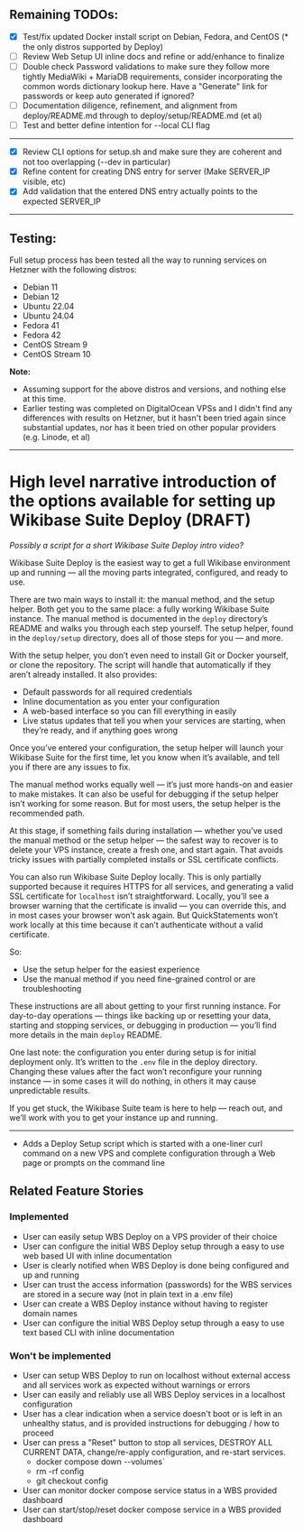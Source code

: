 ## Remaining TODOs:

- [x] Test/fix updated Docker install script on Debian, Fedora, and CentOS (* the only distros supported by Deploy)
- [ ] Review Web Setup UI inline docs and refine or add/enhance to finalize
- [ ] Double check Password validations to make sure they follow more tightly MediaWiki + MariaDB requirements,
      consider incorporating the common words dictionary lookup here. Have a "Generate" link for passwords or keep
      auto generated if ignored?
- [ ] Documentation diligence, refinement, and alignment from deploy/README.md through to deploy/setup/README.md (et al)
- [ ] Test and better define intention for --local CLI flag
---
- [x] Review CLI options for setup.sh and make sure they are coherent and not too overlapping (--dev in particular)
- [X] Refine content for creating DNS entry for server (Make SERVER_IP visible, etc)
- [X] Add validation that the entered DNS entry actually points to the expected SERVER_IP

---

## Testing:

Full setup process has been tested all the way to running services on Hetzner with the following distros:

- Debian 11
- Debian 12
- Ubuntu 22.04
- Ubuntu 24.04
- Fedora 41
- Fedora 42
- CentOS Stream 9
- CentOS Stream 10

**Note:**

- Assuming support for the above distros and versions, and nothing else at this time.
- Earlier testing was completed on DigitalOcean VPSs and I didn't find any differences with results on Hetzner, but it hasn't been tried again since substantial updates, nor has it been tried on other popular providers (e.g. Linode, et al)

---

# High level narrative introduction of the options available for setting up Wikibase Suite Deploy (DRAFT)

*Possibly a script for a short Wikibase Suite Deploy intro video?*

Wikibase Suite Deploy is the easiest way to get a full Wikibase environment up and running — all the moving parts integrated, configured, and ready to use.

There are two main ways to install it: the manual method, and the setup helper. Both get you to the same place: a fully working Wikibase Suite instance. The manual method is documented in the `deploy` directory’s README and walks you through each step yourself. The setup helper, found in the `deploy/setup` directory, does all of those steps for you — and more.

With the setup helper, you don’t even need to install Git or Docker yourself, or clone the repository. The script will handle that automatically if they aren’t already installed. It also provides:

- Default passwords for all required credentials
- Inline documentation as you enter your configuration
- A web-based interface so you can fill everything in easily
- Live status updates that tell you when your services are starting, when they’re ready, and if anything goes wrong

Once you’ve entered your configuration, the setup helper will launch your Wikibase Suite for the first time, let you know when it’s available, and tell you if there are any issues to fix.

The manual method works equally well — it’s just more hands-on and easier to make mistakes. It can also be useful for debugging if the setup helper isn’t working for some reason. But for most users, the setup helper is the recommended path.

At this stage, if something fails during installation — whether you’ve used the manual method or the setup helper — the safest way to recover is to delete your VPS instance, create a fresh one, and start again. That avoids tricky issues with partially completed installs or SSL certificate conflicts.

You can also run Wikibase Suite Deploy locally. This is only partially supported because it requires HTTPS for all services, and generating a valid SSL certificate for `localhost` isn’t straightforward. Locally, you’ll see a browser warning that the certificate is invalid — you can override this, and in most cases your browser won’t ask again. But QuickStatements won’t work locally at this time because it can’t authenticate without a valid certificate.

So:

- Use the setup helper for the easiest experience
- Use the manual method if you need fine-grained control or are troubleshooting

These instructions are all about getting to your first running instance. For day-to-day operations — things like backing up or resetting your data, starting and stopping services, or debugging in production — you’ll find more details in the main `deploy` README.

One last note: the configuration you enter during setup is for initial deployment only. It’s written to the `.env` file in the deploy directory. Changing these values after the fact won’t reconfigure your running instance — in some cases it will do nothing, in others it may cause unpredictable results.

If you get stuck, the Wikibase Suite team is here to help — reach out, and we’ll work with you to get your instance up and running.

---

- Adds a Deploy Setup script which is started with a one-liner curl command on a new VPS and complete configuration through a Web page or prompts on the command line

## Related Feature Stories

### Implemented

- User can easily setup WBS Deploy on a VPS provider of their choice
- User can configure the initial WBS Deploy setup through a easy to use web based UI with inline documentation
- User is clearly notified when WBS Deploy is done being configured and up and running
- User can trust the access information (passwords) for the WBS services are stored in a secure way (not in plain text in a .env file)
- User can create a WBS Deploy instance without having to register domain names
- User can configure the initial WBS Deploy setup through a easy to use text based CLI with inline documentation

### Won't be implemented

- User can setup WBS Deploy to run on localhost without external access and all services work as expected without warnings or errors
- User can easily and reliably use all WBS Deploy services in a localhost configuration
- User has a clear indication when a service doesn't boot or is left in an unhealthy status, and is provided instructions for debugging / how to proceed
- User can press a "Reset" button to stop all services, DESTROY ALL CURRENT DATA, change/re-apply configuration, and re-start services. 
  - docker compose down --volumes`
  - rm -rf config
  - git checkout config
- User can monitor docker compose service status in a WBS provided dashboard
- User can start/stop/reset docker compose service in a WBS provided dashboard
